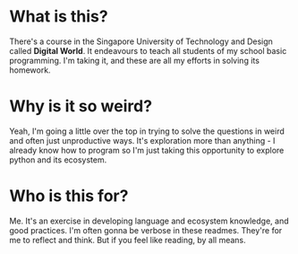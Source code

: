# What is this?
There's a course in the Singapore University of Technology and Design called
**Digital World**. It endeavours to teach all students of my school basic
programming. I'm taking it, and these are all my efforts in solving its
homework.

# Why is it so weird?
Yeah, I'm going a little over the top in trying to solve the questions in weird
and often just unproductive ways. It's exploration more than anything - I
already know how to program so I'm just taking this opportunity to explore
python and its ecosystem.

# Who is this for?
Me. It's an exercise in developing language and ecosystem knowledge, and good practices. I'm often gonna be verbose in these readmes. They're for me to reflect and think. But if you feel like reading, by all means.
